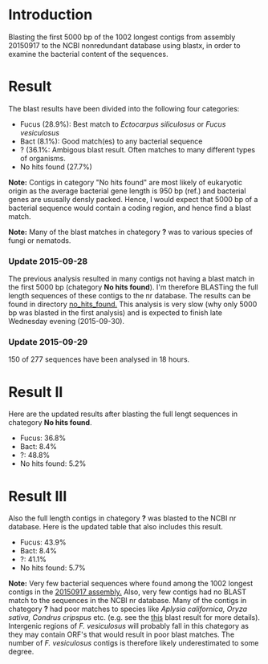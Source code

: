 # Introduction
Blasting the first 5000 bp of the 1002 longest contigs from assembly 20150917 to the NCBI nonredundant database using blastx, in order to examine the bacterial content of the sequences.

# Result

The blast results have been divided into the following four categories:

* Fucus (28.9%): Best match to *Ectocarpus siliculosus* or *Fucus vesiculosus*
* Bact (8.1%): Good match(es) to any bacterial sequence
* ? (36.1%: Ambigous blast result. Often matches to many different types of organisms.
* No hits found (27.7%)

**Note:** Contigs in category "No hits found" are most likely of eukaryotic origin as the average bacterial gene length is 950 bp (ref.) and bacterial genes are ususally densly packed. Hence, I would expect that 5000 bp of a bacterial sequence would contain a coding region, and hence find a blast match.

**Note:** Many of the blast matches in chategory **?** was to various species of fungi or nematods. 

### Update 2015-09-28
The previous analysis resulted in many contigs not having a blast match in the first 5000 bp (chategory **No hits found**). I'm therefore BLASTing the full length sequences of these contigs to the nr database. The results can be found in directory [no_hits_found.](https://github.com/mtop/Fucus_vesiculosus_genome_project/tree/master/test/blast_20150917_to_nr/no_hits_found) This analysis is very slow (why only 5000 bp was blasted in the first analysis) and is expected to finish late Wednesday evening (2015-09-30). 

### Update 2015-09-29
150 of 277 sequences have been analysed in 18 hours.

# Result II
Here are the updated results after blasting the full lengt sequences in chategory **No hits found**.

* Fucus: 36.8%
* Bact: 8.4%
* ?: 48.8%
* No hits found: 5.2%

# Result III
Also the full length contigs in chategory **?** was blasted to the NCBI nr database. Here is the updated table that also includes this result.

* Fucus: 43.9%
* Bact: 8.4%
* ?: 41.1%
* No hits found: 5.7%

**Note:** Very few bacterial sequences where found among the 1002 longest contigs in the [20150917 assembly.](https://github.com/mtop/Fucus_vesiculosus_genome_project/tree/master/test/20150917) Also, very few contigs had no BLAST match to the sequences in the NCBI nr database. Many of the contigs in chategory **?** had poor matches to species like *Aplysia californica, Oryza sativa, Condrus cripspus* etc. (e.g. see the [this](https://github.com/mtop/Fucus_vesiculosus_genome_project/blob/master/test/blast_20150917_to_nr/F_vesiculosus_20150917_1000-longest_to_nr.BLASTx.txt) blast result for more details). Intergenic regions of *F. vesiculosus* will probably fall in this chategory as they may contain ORF's that would result in poor blast matches. The number of *F. vesiculosus* contigs is therefore likely underestimated to some degree.
